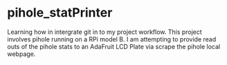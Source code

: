 # pihole_statPrinter
Learning how in intergrate git in to my project workflow.
This project involves pihole running on a RPi model B.
I am attempting to provide read outs of the pihole stats to an AdaFruit LCD Plate via scrape the pihole local webpage.
